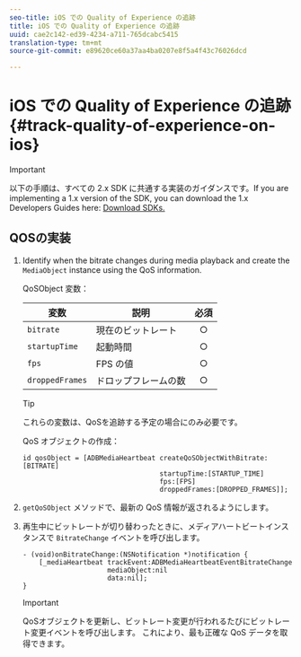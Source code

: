 ```yaml
---
seo-title: iOS での Quality of Experience の追跡
title: iOS での Quality of Experience の追跡
uuid: cae2c142-ed39-4234-a711-765dcabc5415
translation-type: tm+mt
source-git-commit: e89620ce60a37aa4ba0207e8f5a4f43c76026dcd

---
```



# iOS での Quality of Experience の追跡{#track-quality-of-experience-on-ios}

>[!IMPORTANT]
>
>以下の手順は、すべての 2.x SDK に共通する実装のガイダンスです。If you are implementing a 1.x version of the SDK, you can download the 1.x Developers Guides here: [Download SDKs.](/help/sdk-implement/download-sdks.md)

## QOSの実装

1. Identify when the bitrate changes during media playback and create the `MediaObject` instance using the QoS information.

   QoSObject 変数：

   | 変数 | 説明 | 必須 |
   | --- | --- | :---: |
   | `bitrate` | 現在のビットレート | ○ |
   | `startupTime` | 起動時間 | ○ |
   | `fps` | FPS の値 | ○ |
   | `droppedFrames` | ドロップフレームの数 | ○ |

   >[!TIP]
   >
   >これらの変数は、QoSを追跡する予定の場合にのみ必要です。

   QoS オブジェクトの作成：

   ```
   id qosObject = [ADBMediaHeartbeat createQoSObjectWithBitrate:[BITRATE] 
                                     startupTime:[STARTUP_TIME]  
                                     fps:[FPS]  
                                     droppedFrames:[DROPPED_FRAMES]];
   ```

1. `getQoSObject` メソッドで、最新の QoS 情報が返されるようにします。
1. 再生中にビットレートが切り替わったときに、メディアハートビートインスタンスで `BitrateChange` イベントを呼び出します。

   ```
   - (void)onBitrateChange:(NSNotification *)notification { 
       [_mediaHeartbeat trackEvent:ADBMediaHeartbeatEventBitrateChange  
                        mediaObject:nil  
                        data:nil]; 
   }
   ```

   >[!IMPORTANT]
   >
   >QoSオブジェクトを更新し、ビットレート変更が行われるたびにビットレート変更イベントを呼び出します。 これにより、最も正確な QoS データを取得できます。

